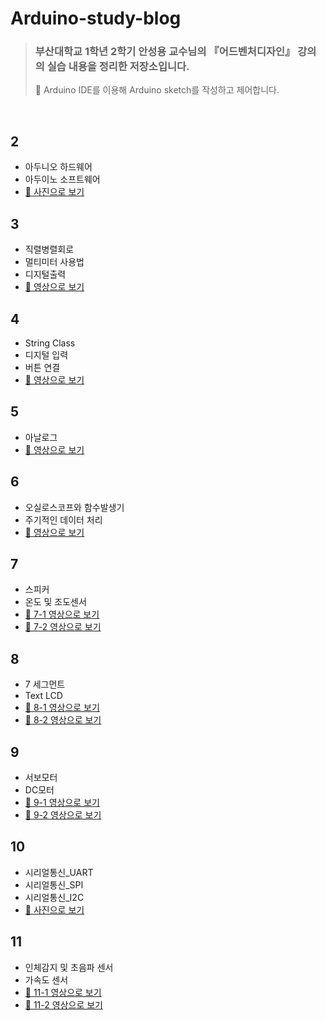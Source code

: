 # Arduino-study-blog
> ### 부산대학교 1학년 2학기 안성용 교수님의 『어드벤처디자인』 강의의 실습 내용을 정리한 저장소입니다.
> 📌 Arduino IDE를 이용해 Arduino sketch를 작성하고 제어합니다.

<br>

## 2 
- 아두니오 하드웨어
- 아두이노 소프트웨어
- [📌 사진으로 보기](2/2.jpeg)
## 3
- 직렬병렬회로
- 멀티미터 사용법
- 디지털출력
- [📌 영상으로 보기](https://photos.app.goo.gl/4YoBG7QPi5AvPPtE9)
## 4
- String Class 
- 디지털 입력
- 버튼 연결
- [📌 영상으로 보기](https://photos.app.goo.gl/GrC1wuzMD6sRvCxe9) 
## 5
- 아날로그
- [📌 영상으로 보기](https://photos.app.goo.gl/jqMCpQ85vHUZQhYNA) 
## 6
- 오실로스코프와 함수발생기
- 주기적인 데이터 처리
- [📌 영상으로 보기](https://photos.app.goo.gl/Tozfh67Uxhr9oAB7A) 
## 7
- 스피커
- 온도 및 조도센서
- [📌 7-1 영상으로 보기](https://photos.app.goo.gl/XLzP9AJSeqdqpw1N7) 
- [📌 7-2 영상으로 보기](https://photos.app.goo.gl/T3sRtwdYcRnaC1py7)
## 8
- 7 세그먼트
- Text LCD
- [📌 8-1 영상으로 보기](https://photos.app.goo.gl/rFd93M9QHeVEoc7u5) 
- [📌 8-2 영상으로 보기](https://photos.app.goo.gl/KWs58PN1QY2UcUmY6)

## 9
- 서보모터
- DC모터
- [📌 9-1 영상으로 보기](https://photos.app.goo.gl/nw6dJ3fwjHsysUy89) 
- [📌 9-2 영상으로 보기](https://photos.app.goo.gl/TBs2EWYXxYwxTsJX9)

## 10
- 시리얼통신_UART
- 시리얼통신_SPI
- 시리얼통신_I2C
- [📌 사진으로 보기](10/10.png)
## 11
- 인체감지 및 초음파 센서
- 가속도 센서
- [📌 11-1 영상으로 보기](https://photos.app.goo.gl/526uqffVMu83KaCt8) 
- [📌 11-2 영상으로 보기](https://photos.app.goo.gl/J9SnAoJT6mP2RVbn9)

